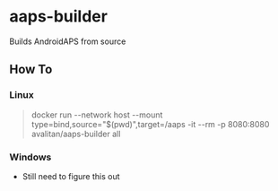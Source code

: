 # aaps-builder
Builds AndroidAPS from source

## How To
### Linux
> docker run --network host --mount type=bind,source="$(pwd)",target=/aaps -it --rm -p 8080:8080 avalitan/aaps-builder all
### Windows
- Still need to figure this out
